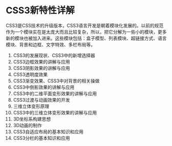 # CSS3新特性详解


CSS3是CSS技术的升级版本，CSS3语言开发是朝着模块化发展的。以前的规范作为一个模块实在是太庞大而且比较复杂，所以，把它分解为一些小的模块，更多新的模块也被加入进来。这些模块包括：盒子模型、列表模块、超链接方式、语言模块、背景和边框、文字特效、多栏布局等。
1. CSS3的发展现状、CSS3中的新增选择器
2. CSS3边框效果的讲解与应用
3. CSS3阴影效果的讲解与应用
4. CSS3透明度效果
5. CSS3渐变效果、CSS3中对背景的相关操做
6. CSS3中倒影效果的讲解与应用
7. CSS3中的二维平面变形效果的讲解与应用
8. CSS3过渡与动画效果的开发
9. 三维立体变形原理
10. CSS3中的三维立体变形效果的讲解与应用
11. 3D坐标系构建思想
12. 3D动画的制作
13. CSS3自适应布局的基本知识和应用
14. CSS3分栏的基本知识和应用
